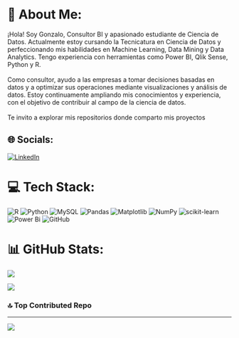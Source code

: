 # 🎯 About Me:
¡Hola! Soy Gonzalo, Consultor BI y apasionado estudiante de Ciencia de Datos. Actualmente estoy cursando la Tecnicatura en Ciencia de Datos y perfeccionando mis habilidades en Machine Learning, Data Mining y Data Analytics. Tengo experiencia con herramientas como Power BI, Qlik Sense, Python y R.<br><br>Como consultor, ayudo a las empresas a tomar decisiones basadas en datos y a optimizar sus operaciones mediante visualizaciones y análisis de datos. Estoy continuamente ampliando mis conocimientos y experiencia, con el objetivo de contribuir al campo de la ciencia de datos.<br><br>Te invito a explorar mis repositorios donde comparto mis proyectos


## 🌐 Socials:
[![LinkedIn](https://img.shields.io/badge/LinkedIn-%230077B5.svg?logo=linkedin&logoColor=white)](https://linkedin.com/in/https://www.linkedin.com/in/gonzalo-diaz-0ab0081b5) 

# 💻 Tech Stack:
![R](https://img.shields.io/badge/r-%23276DC3.svg?style=for-the-badge&logo=r&logoColor=white) ![Python](https://img.shields.io/badge/python-3670A0?style=for-the-badge&logo=python&logoColor=ffdd54) ![MySQL](https://img.shields.io/badge/mysql-4479A1.svg?style=for-the-badge&logo=mysql&logoColor=white) ![Pandas](https://img.shields.io/badge/pandas-%23150458.svg?style=for-the-badge&logo=pandas&logoColor=white) ![Matplotlib](https://img.shields.io/badge/Matplotlib-%23ffffff.svg?style=for-the-badge&logo=Matplotlib&logoColor=black) ![NumPy](https://img.shields.io/badge/numpy-%23013243.svg?style=for-the-badge&logo=numpy&logoColor=white) ![scikit-learn](https://img.shields.io/badge/scikit--learn-%23F7931E.svg?style=for-the-badge&logo=scikit-learn&logoColor=white) ![Power Bi](https://img.shields.io/badge/power_bi-F2C811?style=for-the-badge&logo=powerbi&logoColor=black) ![GitHub](https://img.shields.io/badge/github-%23121011.svg?style=for-the-badge&logo=github&logoColor=white)
# 📊 GitHub Stats:
![](https://github-readme-stats.vercel.app/api?username=gonzadzz00&theme=transparent&hide_border=false&include_all_commits=false&count_private=false)<br/>

![](https://github-readme-stats.vercel.app/api/top-langs/?username=gonzadzz00&theme=transparent&hide_border=false&include_all_commits=false&count_private=false&layout=compact)

### 🔝 Top Contributed Repo
---
[![](https://visitcount.itsvg.in/api?id=gonzadzz00&icon=6&color=1)](https://visitcount.itsvg.in)

<!-- Proudly created with GPRM ( https://gprm.itsvg.in ) -->
